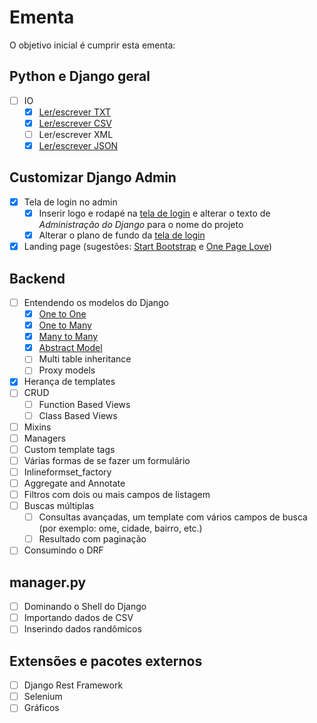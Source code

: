 # Ementa

O objetivo inicial é cumprir esta ementa:

## Python e Django geral

- [ ] IO
  - [x] [Ler/escrever TXT](io/txt/read_write_txt.md)
  - [x] [Ler/escrever CSV](io/csv/read_write_csv.md)
  - [ ] Ler/escrever XML
  - [x] [Ler/escrever JSON](io/json/read_write_json.md)

## Customizar Django Admin

- [x] Tela de login no admin
  - [x] Inserir logo e rodapé na [tela de login](http://localhost:8000/admin/) e alterar o texto de _Administração do Django_ para o nome do projeto
  - [x] Alterar o plano de fundo da [tela de login](http://localhost:8000/admin/)
- [x] Landing page (sugestões: [Start Bootstrap](http://startbootstrap.com/template-categories/all/) e [One Page Love](https://onepagelove.com/templates/free-templates))

## Backend

- [ ] Entendendo os modelos do Django
  - [x] [One to One](dev/orm#one-to-one-um-para-um)
  - [x] [One to Many](dev/orm#one-to-many-um-para-muitos)
  - [x] [Many to Many](dev/orm#many-to-many-muitos-para-muitos)
  - [x] [Abstract Model](dev/orm#abstract-inheritance-herança-abstrata)
  - [ ] Multi table inheritance
  - [ ] Proxy models
- [x] Herança de templates
- [ ] CRUD
  - [ ] Function Based Views
  - [ ] Class Based Views
- [ ] Mixins
- [ ] Managers
- [ ] Custom template tags
- [ ] Várias formas de se fazer um formulário
- [ ] Inlineformset_factory
- [ ] Aggregate and Annotate
- [ ] Filtros com dois ou mais campos de listagem
- [ ] Buscas múltiplas
  - [ ] Consultas avançadas, um template com vários campos de busca (por exemplo: ome, cidade, bairro, etc.)
  - [ ] Resultado com paginação
- [ ] Consumindo o DRF

## manager.py

- [ ] Dominando o Shell do Django
- [ ] Importando dados de CSV
- [ ] Inserindo dados randômicos

## Extensões e pacotes externos

- [ ] Django Rest Framework
- [ ] Selenium
- [ ] Gráficos
